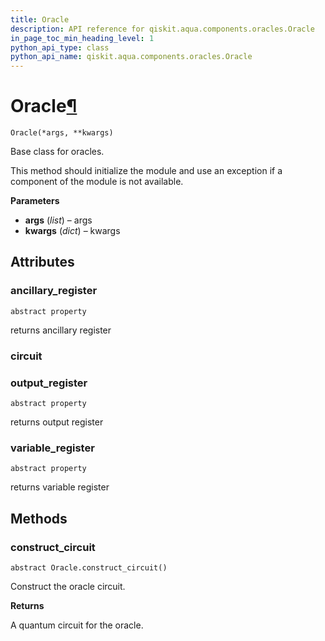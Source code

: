 ```yaml
---
title: Oracle
description: API reference for qiskit.aqua.components.oracles.Oracle
in_page_toc_min_heading_level: 1
python_api_type: class
python_api_name: qiskit.aqua.components.oracles.Oracle
---
```


# Oracle[¶](#oracle "Permalink to this headline")

<span id="qiskit.aqua.components.oracles.Oracle" />

`Oracle(*args, **kwargs)`

Base class for oracles.

This method should initialize the module and use an exception if a component of the module is not available.

**Parameters**

*   **args** (*list*) – args
*   **kwargs** (*dict*) – kwargs

## Attributes

### ancillary\_register

<span id="qiskit.aqua.components.oracles.Oracle.ancillary_register" />

`abstract property`

returns ancillary register

### circuit

### output\_register

<span id="qiskit.aqua.components.oracles.Oracle.output_register" />

`abstract property`

returns output register

### variable\_register

<span id="qiskit.aqua.components.oracles.Oracle.variable_register" />

`abstract property`

returns variable register

## Methods

### construct\_circuit

<span id="qiskit.aqua.components.oracles.Oracle.construct_circuit" />

`abstract Oracle.construct_circuit()`

Construct the oracle circuit.

**Returns**

A quantum circuit for the oracle.

